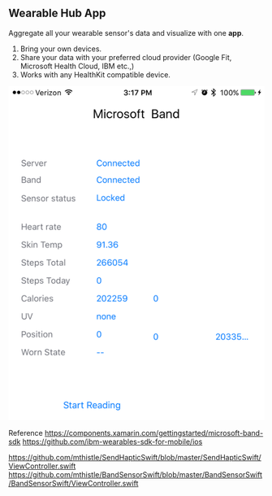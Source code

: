 Wearable Hub App
----------------
Aggregate all your wearable sensor's data and visualize with one **app**. 

1. Bring your own devices. 
2. Share your data with your preferred cloud provider (Google Fit, Microsoft Health Cloud, IBM etc.,) 
3. Works with any HealthKit compatible device. 


![iOS App](./WearableHub.png)


Reference 
https://components.xamarin.com/gettingstarted/microsoft-band-sdk
https://github.com/ibm-wearables-sdk-for-mobile/ios

https://github.com/mthistle/SendHapticSwift/blob/master/SendHapticSwift/ViewController.swift
https://github.com/mthistle/BandSensorSwift/blob/master/BandSensorSwift/BandSensorSwift/ViewController.swift
